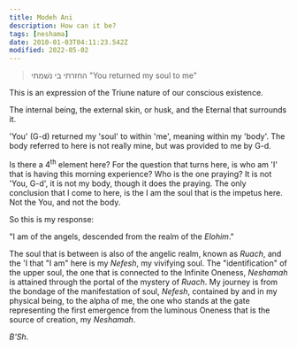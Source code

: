 ```yaml
---
title: Modeh Ani
description: How can it be?
tags: [neshama]
date: 2010-01-03T04:11:23.542Z
modified: 2022-05-02
---
```


> החזרתי בי נשׁמתי
> "You returned my soul to me"

This is an expression of the Triune nature of our conscious existence.

The internal being, the external skin, or husk, and the Eternal that surrounds it.

'You' (G-d) returned my 'soul' to within 'me', meaning within my 'body'.
The body referred to here is not really mine, but was provided to me by G-d.

Is there a 4<sup>th</sup> element here? For the question that turns here, is who am 'I' that is having this morning experience? Who is the one praying? It is not 'You, G-d', it is not my body, though it does the praying. The only conclusion that I come to here, is the I am the soul that is the impetus here. Not the You, and not the body.

So this is my response:

"I am of the angels, descended from the realm of the _Elohim_."

The soul that is between is also of the angelic realm, known as _Ruach_, and the 'I that "I am" here is my _Nefesh_, my vivifying soul. The "identification" of the upper soul, the one that is connected to the Infinite Oneness, _Neshamah_ is attained through the portal of the mystery of _Ruach_. My journey is from the bondage of the manifestation of soul, _Nefesh_, contained by and in my physical being, to the alpha of me, the one who stands at the gate representing the first emergence from the luminous Oneness that is the source of creation, my _Neshamah_.

_B'Sh_.
